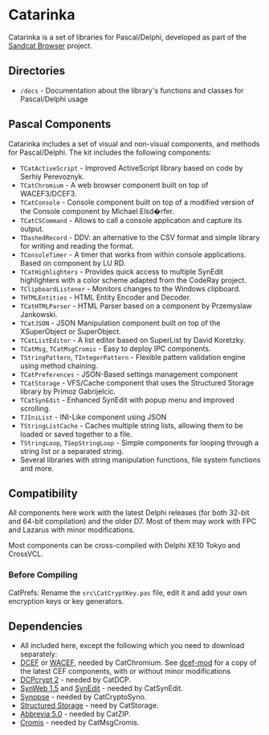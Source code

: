 # Catarinka

Catarinka is a set of libraries for Pascal/Delphi, developed as part of the [Sandcat Browser](https://github.com/felipedaragon/sandcat) project.

## Directories

* `/docs` - Documentation about the library's functions and classes for Pascal/Delphi usage
 
## Pascal Components

Catarinka includes a set of visual and non-visual components, and methods for Pascal/Delphi. The kit includes the following components:

* `TCatActiveScript` - Improved ActiveScript library based on code by Serhiy Perevoznyk.
* `TCatChromium` - A web browser component built on top of WACEF3/DCEF3.
* `TCatConsole` - Console component built on top of a modified version of the Console component by Michael Elsd�rfer.
* `TCatCSCommand` - Allows to call a console application and capture its output.
* `TDashedRecord` - DDV: an alternative to the CSV format and simple library for writing and reading the format.
* `TConsoleTimer` - A timer that works from within console applications. Based on component by LU RD.
* `TCatHighlighters` - Provides quick access to multiple SynEdit highlighters with a color scheme adapted from the CodeRay project.
* `TClipboardListener` - Monitors changes to the Windows clipboard.
* `THTMLEntities` - HTML Entity Encoder and Decoder.
* `TCatHTMLParser` - HTML Parser based on a component by Przemyslaw Jankowski.
* `TCatJSON` - JSON Manipulation component built on top of the XSuperObject or SuperObject.
* `TCatListEditor` - A list editor based on SuperList by David Koretzky.
* `TCatMsg`, `TCatMsgCromis` - Easy to deploy IPC components.
* `TStringPattern`, `TIntegerPattern` - Flexible pattern validation engine using method chaining.
* `TCatPreferences` - JSON-Based settings management component
* `TCatStorage` - VFS/Cache component that uses the Structured Storage library by Primoz Gabrijelcic.
* `TCatSynEdit` - Enhanced SynEdit with popup menu and improved scrolling.
* `TJIniList` - INI-Like component using JSON
* `TStringListCache` - Caches multiple string lists, allowing them to be loaded or saved together to a file.
* `TStringLoop`, `TSepStringLoop` - Simple components for looping through a string list or a separated string.
* Several libraries with string manipulation functions, file system functions and more.

## Compatibility

All components here work with the latest Delphi releases (for both 32-bit and 64-bit compilation) and the older D7. Most of them may work with FPC and Lazarus with minor modifications.

Most components can be cross-compiled with Delphi XE10 Tokyo and CrossVCL.

### Before Compiling

CatPrefs: Rename the `src\CatCryptKey.pas` file, edit it and add your own encryption keys or key generators.

## Dependencies

* All included here, except the following which you need to download separately:
* [DCEF](https://github.com/hgourvest/dcef3) or [WACEF](https://bitbucket.org/WaspAce/wacef), needed by CatChromium. See [dcef-mod](https://github.com/felipedaragon/dcef-mod) for a copy of the latest CEF components, with or without minor modifications
* [DCPcrypt 2](https://bitbucket.org/wpostma/dcpcrypt2010) - needed by CatDCP.
* [SynWeb 1.5](https://code.google.com/p/synweb/) and [SynEdit](http://sourceforge.net/projects/synedit/) - needed by CatSynEdit.
* [Synopse](https://github.com/synopse/SynPDF) - needed by CatCryptoSyno.
* [Structured Storage](https://github.com/gabr42/GpDelphiUnits) - need by CatStorage.
* [Abbrevia 5.0](http://sourceforge.net/projects/tpabbrevia/) - needed by CatZIP.
* [Cromis](http://www.cromis.net/blog/downloads/cromis-ipc/) - needed by CatMsgCromis.